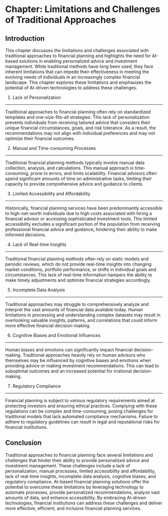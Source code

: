 Chapter: Limitations and Challenges of Traditional Approaches
=============================================================

Introduction
------------

This chapter discusses the limitations and challenges associated with traditional approaches to financial planning and highlights the need for AI-based solutions in enabling personalized advice and investment management. While traditional methods have long been used, they face inherent limitations that can impede their effectiveness in meeting the evolving needs of individuals in an increasingly complex financial landscape. This chapter explores these limitations and emphasizes the potential of AI-driven technologies to address these challenges.

1. Lack of Personalization
--------------------------

Traditional approaches to financial planning often rely on standardized templates and one-size-fits-all strategies. This lack of personalization prevents individuals from receiving tailored advice that considers their unique financial circumstances, goals, and risk tolerance. As a result, the recommendations may not align with individual preferences and may not optimize their financial outcomes.

2. Manual and Time-consuming Processes
--------------------------------------

Traditional financial planning methods typically involve manual data collection, analysis, and calculations. This manual approach is time-consuming, prone to errors, and limits scalability. Financial advisors often spend significant amounts of time on administrative tasks, limiting their capacity to provide comprehensive advice and guidance to clients.

3. Limited Accessibility and Affordability
------------------------------------------

Historically, financial planning services have been predominantly accessible to high-net-worth individuals due to high costs associated with hiring a financial advisor or accessing sophisticated investment tools. This limited accessibility excludes a significant portion of the population from receiving professional financial advice and guidance, hindering their ability to make informed decisions.

4. Lack of Real-time Insights
-----------------------------

Traditional financial planning methods often rely on static models and periodic reviews, which do not provide real-time insights into changing market conditions, portfolio performance, or shifts in individual goals and circumstances. This lack of real-time information hampers the ability to make timely adjustments and optimize financial strategies accordingly.

5. Incomplete Data Analysis
---------------------------

Traditional approaches may struggle to comprehensively analyze and interpret the vast amounts of financial data available today. Human limitations in processing and understanding complex datasets may result in overlooking valuable insights, patterns, and correlations that could inform more effective financial decision-making.

6. Cognitive Biases and Emotional Influences
--------------------------------------------

Human biases and emotions can significantly impact financial decision-making. Traditional approaches heavily rely on human advisors who themselves may be influenced by cognitive biases and emotions when providing advice or making investment recommendations. This can lead to suboptimal outcomes and an increased potential for irrational decision-making.

7. Regulatory Compliance
------------------------

Financial planning is subject to various regulatory requirements aimed at protecting investors and ensuring ethical practices. Complying with these regulations can be complex and time-consuming, posing challenges for traditional models that lack automated compliance mechanisms. Failure to adhere to regulatory guidelines can result in legal and reputational risks for financial institutions.

Conclusion
----------

Traditional approaches to financial planning face several limitations and challenges that hinder their ability to provide personalized advice and investment management. These challenges include a lack of personalization, manual processes, limited accessibility and affordability, lack of real-time insights, incomplete data analysis, cognitive biases, and regulatory compliance. AI-based financial planning solutions offer the potential to overcome these limitations by leveraging technology to automate processes, provide personalized recommendations, analyze vast amounts of data, and enhance accessibility. By embracing AI-driven technologies, financial institutions can address these challenges and deliver more effective, efficient, and inclusive financial planning services.
